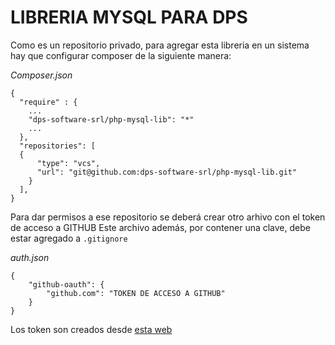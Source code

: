 LIBRERIA MYSQL PARA DPS
=

Como es un repositorio privado, para agregar esta libreria en un sistema hay que configurar composer de la siguiente manera:

*Composer.json*
```
{
  "require" : {
    ...
    "dps-software-srl/php-mysql-lib": "*"
    ...
  },
  "repositories": [
  {
      "type": "vcs",
      "url": "git@github.com:dps-software-srl/php-mysql-lib.git"
    }
  ],      
}
```

Para dar permisos a ese repositorio se deberá crear otro arhivo con el token de acceso a GITHUB
Este archivo además, por contener una clave, debe estar agregado a `.gitignore`

*auth.json*
```
{
    "github-oauth": {
        "github.com": "TOKEN DE ACCESO A GITHUB"
    }   
}
```

Los token son creados desde [esta web](https://github.com/settings/tokens)
